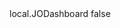 <?xml version="1.0" encoding="UTF-8"?>
<CustomMetadata xmlns="http://soap.sforce.com/2006/04/metadata">
    <label>local.JODashboard</label>
    <protected>false</protected>
</CustomMetadata>
